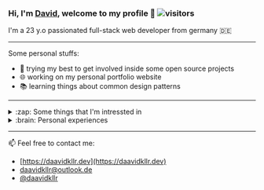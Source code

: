 ### Hi, I'm [David](https://daavidkllr.dev), welcome to my profile 👋 ![visitors](https://visitor-badge.glitch.me/badge?page_id=daavidkllr)

I'm a 23 y.o passionated full-stack web developer from germany :de:

---

Some personal stuffs:
* :rocket: trying my best to get involved inside some open source projects
* :globe_with_meridians: working on my personal portfolio website
* :books: learning things about common design patterns

---

<details>
  <summary>:zap: Some things that I'm intressted in</summary>
  
  * PHP
  * C#
  * JavaScript
  * CSS / SCSS
  * HTML (:trollface: )
  * Infrastructure setup
  * System engineering
  * Design pattern
</details>

<details>
  <summary>:brain: Personal experiences</summary>
  
  * Symfony Framework
  * eZ Platform CMS
  * JavaScript: React, Redux, jQuery, NodeJs, Webpack, Esbuild, 
  * CSS: SCSS, BEM, SuitCSS
  * Ansible
  * Docker / Vagrant
  * And some more

</details>

---

:mailbox:	Feel free to contact me:
* [https://daavidkllr.dev](https://daavidkllr.dev)
* [daavidkllr@outlook.de](mailto:daavidkllr@outlook.de)
* [@daavidkllr](https://twitter.com/daavidkllr)
